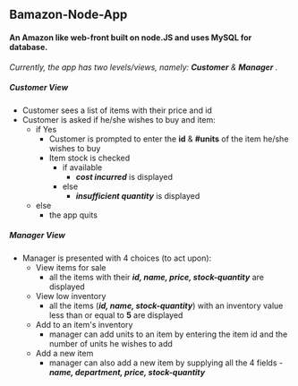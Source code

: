 ## Bamazon-Node-App
#### An Amazon like web-front built on node.JS and uses MySQL for database.

_Currently, the app has two levels/views, namely: **Customer** & **Manager** ._

##### Customer View
  * Customer sees a list of items with their price and id
  * Customer is asked if he/she wishes to buy and item:
    * if Yes
      * Customer is prompted to enter the **id** & **#units** of the item he/she wishes to buy
      * Item stock is checked
        * if available
          * _**cost incurred**_ is displayed
        * else
          * _**insufficient quantity**_ is displayed
    * else
      * the app quits


##### Manager View
  * Manager is presented with 4 choices (to act upon):
    * View items for sale
      * all the items with their _**id, name, price, stock-quantity**_ are displayed
    * View low inventory
      * all the items (_**id, name, stock-quantity**_) with an inventory value less than or equal to **5** are displayed
    * Add to an item's inventory
      * manager can add units to an item by entering the item id and the number of units he wishes to add
    * Add a new item
      * manager can also add a new item by supplying all the 4 fields - _**name, department, price, stock-quantity**_
 
  

